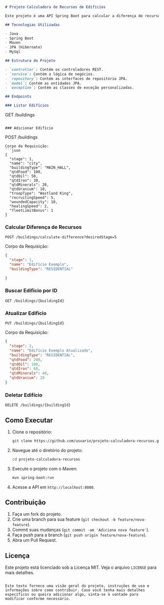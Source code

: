 
```markdown
# Projeto Calculadora de Recursos de Edifícios

Este projeto é uma API Spring Boot para calcular a diferença de recursos necessários para atualizar edifícios em um jogo. A API permite adicionar, atualizar, deletar e listar edifícios, além de calcular a diferença de recursos entre estágios de um edifício.

## Tecnologias Utilizadas

- Java
- Spring Boot
- Maven
- JPA (Hibernate)
- MySql

## Estrutura do Projeto

- `controller`: Contém os controladores REST.
- `service`: Contém a lógica de negócios.
- `repository`: Contém as interfaces de repositório JPA.
- `model`: Contém as entidades JPA.
- `exception`: Contém as classes de exceção personalizadas.

## Endpoints

### Listar Edifícios

```
GET /buildings
```

### Adicionar Edifício

```
POST /buildings
```
Corpo da Requisição:
```json
{
  "stage": 1,
  "name": "city",
  "buildingType": "MAIN_HALL",
  "qtdFood": 100,
  "qtdOil": 50,
  "qtdIron": 30,
  "qtdMinerals": 20,
  "qtdUranium": 10,
  "troopType": "Wastland King",
  "recruitingSpeed": 5,
  "woundedCapacity": 10,
  "healingSpeed": 2,
  "fleetLimitBonus": 1
}
```

### Calcular Diferença de Recursos

```
POST /buildings/calculate-difference?desiredStage=5
```
Corpo da Requisição:
```json
{
  "stage": 1,
  "name": "Edifício Exemplo",
  "buildingType": "RESIDENTIAL"
 
}
```

### Buscar Edifício por ID

```
GET /buildings/{buildingId}
```

### Atualizar Edifício

```
PUT /buildings/{buildingId}
```
Corpo da Requisição:
```json
{
  "stage": 2,
  "name": "Edifício Exemplo Atualizado",
  "buildingType": "RESIDENTIAL",
  "qtdFood": 200,
  "qtdOil": 100,
  "qtdIron": 60,
  "qtdMinerals": 40,
  "qtdUranium": 20
}
```

### Deletar Edifício

```
DELETE /buildings/{buildingId}
```

## Como Executar

1. Clone o repositório:
   ```bash
   git clone https://github.com/usuario/projeto-calculadora-recursos.git
   ```

2. Navegue até o diretório do projeto:
   ```bash
   cd projeto-calculadora-recursos
   ```

3. Execute o projeto com o Maven:
   ```bash
   mvn spring-boot:run
   ```

4. Acesse a API em `http://localhost:8080`.

## Contribuição

1. Faça um fork do projeto.
2. Crie uma branch para sua feature (`git checkout -b feature/nova-feature`).
3. Commit suas mudanças (`git commit -am 'Adiciona nova feature'`).
4. Faça push para a branch (`git push origin feature/nova-feature`).
5. Abra um Pull Request.

## Licença

Este projeto está licenciado sob a Licença MIT. Veja o arquivo `LICENSE` para mais detalhes.
```

Este texto fornece uma visão geral do projeto, instruções de uso e informações sobre como contribuir. Caso você tenha mais detalhes específicos ou queira adicionar algo, sinta-se à vontade para modificar conforme necessário.
```